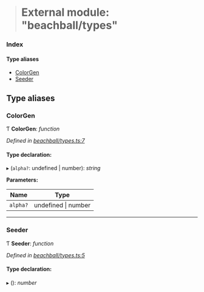 > # External module: "beachball/types"

### Index

#### Type aliases

* [ColorGen](_beachball_types_.md#colorgen)
* [Seeder](_beachball_types_.md#seeder)

## Type aliases

###  ColorGen

Ƭ **ColorGen**: *function*

*Defined in [beachball/types.ts:7](https://github.com/polkadot-js/ui/blob/7e71e8a/packages/ui-identicon/src/beachball/types.ts#L7)*

#### Type declaration:

▸ (`alpha?`: undefined | number): *string*

**Parameters:**

Name | Type |
------ | ------ |
`alpha?` | undefined \| number |

___

###  Seeder

Ƭ **Seeder**: *function*

*Defined in [beachball/types.ts:5](https://github.com/polkadot-js/ui/blob/7e71e8a/packages/ui-identicon/src/beachball/types.ts#L5)*

#### Type declaration:

▸ (): *number*